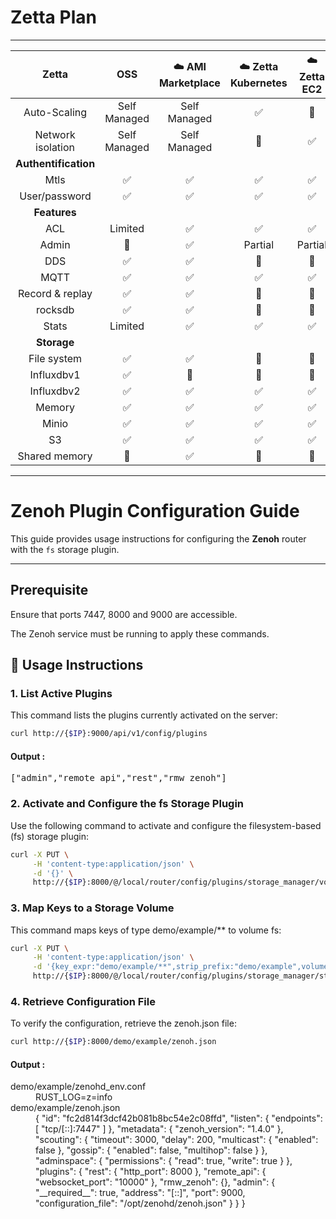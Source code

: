 # Zetta Plan
--- 
|  **Zetta**     |  **OSS**         | :cloud: **AMI Marketplace**  |  :cloud: **Zetta Kubernetes** | :cloud: **Zetta EC2** | **ZC2 Tools**
| :-------------:| :--------------: | :---------------------------:| :----------------------------:|:---------------------:|:---------------: | 
| Auto-Scaling   | Self Managed     |    Self Managed              |      :white_check_mark:       |     :no_entry_sign:   |:no_entry_sign: 
| Network isolation   | Self Managed     |    Self Managed         |      :no_entry_sign:       |      :white_check_mark:    |Self Managed
|  **Authentification** 
| Mtls   | :white_check_mark:     |   :white_check_mark:       |      :white_check_mark:     |      :white_check_mark:    |:white_check_mark:
| User/password   | :white_check_mark:     |   :white_check_mark:       |      :white_check_mark:     |      :white_check_mark:    |:white_check_mark: 
|  **Features** 
| ACL   | Limited     |   :white_check_mark:       |     :white_check_mark:   |      :white_check_mark:   |:white_check_mark: 
| Admin   | :no_entry_sign:     |   :white_check_mark:       |      Partial     |      Partial    |:white_check_mark: 
| DDS   | :white_check_mark:     |   :white_check_mark:       |      :no_entry_sign:    |      :no_entry_sign:    |:no_entry_sign: 
| MQTT   | :white_check_mark:     |   :white_check_mark:       |      :white_check_mark:    |      :white_check_mark:    |:white_check_mark: 
| Record & replay   | :white_check_mark:     |   :white_check_mark:       |      :no_entry_sign:      |      :no_entry_sign:    |:no_entry_sign: 
| rocksdb   | :white_check_mark:     |   :white_check_mark:       |      :no_entry_sign:   |      :no_entry_sign:    |:no_entry_sign: 
| Stats   | Limited     |   :white_check_mark:       |      :white_check_mark:    |      :white_check_mark:    |:white_check_mark: 
|  **Storage** 
| File system   | :white_check_mark:     |   :white_check_mark:       |      :no_entry_sign:    |     :no_entry_sign:   |:no_entry_sign: 
| Influxdbv1   | :white_check_mark:     |   :no_entry_sign:        |     :no_entry_sign:      |     :no_entry_sign:      |:no_entry_sign:  
| Influxdbv2   | :white_check_mark:     |   :white_check_mark:       |      :white_check_mark:    |      :white_check_mark:    |:white_check_mark: 
| Memory   | :white_check_mark:     |   :white_check_mark:       |      :white_check_mark:    |      :white_check_mark:    |:white_check_mark:
| Minio   | :white_check_mark:     |   :white_check_mark:       |      :white_check_mark:    |       :white_check_mark: |:white_check_mark:
| S3   | :white_check_mark:     |   :white_check_mark:       |       :white_check_mark:   |      :white_check_mark:   |:white_check_mark:
| Shared memory   | :no_entry_sign:   |   :white_check_mark:       |    :no_entry_sign:   |    :no_entry_sign:   |:no_entry_sign: 


--- 
# Zenoh Plugin Configuration Guide

This guide provides usage instructions for configuring the **Zenoh** router with the `fs` storage plugin.

---
## Prerequisite

Ensure that ports 7447, 8000 and 9000 are accessible.

The Zenoh service must be running to apply these commands.

## 🔧 Usage Instructions

### 1. List Active Plugins

This command lists the plugins currently activated on the server:

```bash
curl http://{$IP}:9000/api/v1/config/plugins
```

#### Output : 
<html>
     <body>
          <pre style="word-wrap: break-word; white-space: pre-wrap;">["admin","remote_api","rest","rmw_zenoh"]</pre>
     </body> 
</html>

### 2.  Activate and Configure the fs Storage Plugin
Use the following command to activate and configure the filesystem-based (fs) storage plugin:
```bash
curl -X PUT \
     -H 'content-type:application/json' \
     -d '{}' \
     http://{$IP}:8000/@/local/router/config/plugins/storage_manager/volumes/fs -v
```


### 3. Map Keys to a Storage Volume
This command maps keys of type demo/example/** to volume fs:
```bash
curl -X PUT \
     -H 'content-type:application/json' \
     -d '{key_expr:"demo/example/**",strip_prefix:"demo/example",volume: {id: "fs",dir:""}}' \
     http://{$IP}:8000/@/local/router/config/plugins/storage_manager/storages/demo
```


### 4. Retrieve Configuration File
To verify the configuration, retrieve the zenoh.json file:
```bash
curl http://{$IP}:8000/demo/example/zenoh.json
```

#### Output :

<html>
  <body>
    <dl>
      <dt>demo/example/zenohd_env.conf</dt>
      <dd>RUST_LOG=z=info</dd>
      <dt>demo/example/zenoh.json</dt>
      <dd>
{
  "id": "fc2d814f3dcf42b081b8bc54e2c08ffd",
  "listen": {
    "endpoints": [
      "tcp/[::]:7447"
    ]
  },
  "metadata": {
    "zenoh_version": "1.4.0"
  },
  "scouting": {
    "timeout": 3000,
    "delay": 200,
    "multicast": {
      "enabled": false
    },
    "gossip": {
      "enabled": false,
      "multihop": false
    }
  },
  "adminspace": {
    "permissions": {
      "read": true,
      "write": true
    }
  },
  "plugins": {
    "rest": {
      "http_port": 8000
    },
    "remote_api": {
      "websocket_port": "10000"
    },
    "rmw_zenoh": {},
    "admin": {
      "__required__": true,
      "address": "[::]",
      "port": 9000,
      "configuration_file": "/opt/zenohd/zenoh.json"
    }
  }
}
      </dd>
    </dl>
  </body>
</html>


